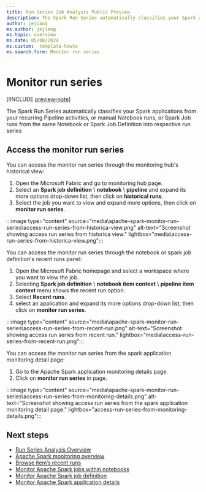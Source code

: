 ```yaml
---
title: Run Series Job Analysis Public Preview 
description: The Spark Run Series automatically classifies your Spark applications from your recurring Pipeline activities, or manual Notebook runs, or Spark Job runs from the same Notebook or Spark Job Definition into respective run series
author: jejiang
ms.author: jejiang
ms.topic: overview 
ms.date: 05/08/2024
ms.custom:  template-howto
ms.search.form: Monitor run series
---
```


# Monitor run series

[!INCLUDE [preview-note](../includes/preview-note.md)]

The Spark Run Series automatically classifies your Spark applications from your recurring Pipeline activities, or manual Notebook runs, or Spark Job runs from the same Notebook or Spark Job Definition into respective run series

## Access the monitor run series

You can access the monitor run series through the monitoring hub's historical view:

1. Open the Microsoft Fabric and go to monitoring hub page.
2. Select an **Spark job definition** \ **notebook** \ **pipeline** and expand its more options drop-down list, then click on **historical runs**.
3. Select the job you want to view and expand more options, then click on **monitor run series**.

:::image type="content" source="media\apache-spark-monitor-run-series\access-run-series-from-historica-view.png" alt-text="Screenshot showing access run series from historica view." lightbox="media\access-run-series-from-historica-view.png":::

You can access the monitor run series through the notebook or spark job definition's recent runs panel:

1. Open the Microsoft Fabric homepage and select a workspace where you want to view the job.
2. Selecting **Spark job definition** \ **notebook item context** \ **pipeline item context** menu shows the recent run option.
3. Select **Recent runs**.
4. select an application and expand its more options drop-down list, then click on **monitor run series**.

:::image type="content" source="media\apache-spark-monitor-run-series\access-run-series-from-recent-run.png" alt-text="Screenshot showing access run series from recent run." lightbox="media\access-run-series-from-recent-run.png":::

You can access the monitor run series from the spark application monitoring detail page:

1. Go to the Apache Spark application monitoring details page.
2. Click on **monitor run series** in page.

:::image type="content" source="media\apache-spark-monitor-run-series\access-run-series-from-monitoring-details.png" alt-text="Screenshot showing access run series from the spark application monitoring detail page." lightbox="access-run-series-from-monitoring-details.png":::


## Next steps

- [Run Series Analysis Overview](run-series-analyisis-overview.md)
- [Apache Spark monitoring overview](spark-monitoring-overview.md)
- [Browse item’s recent runs](spark-item-recent-runs.md)
- [Monitor Apache Spark jobs within notebooks](spark-monitor-debug.md)
- [Monitor Apache Spark job definition](monitor-spark-job-definitions.md)
- [Monitor Apache Spark application details](spark-detail-monitoring.md)
